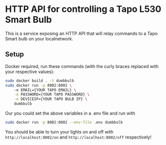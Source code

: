 # HTTP API for controlling a Tapo L530 Smart Bulb

This is a service exposing an HTTP API that will relay commands to a Tapo Smart bulb on your localnetwork.

## Setup

Docker required, run these commands (with the curly braces replaced with your respective values):

```bash
sudo docker build . -t dumbbulb
sudo docker run -p 8002:8002 \ 
    -e EMAIL={YOUR TAPO EMAIL} \
    -e PASSWORD={YOUR TAPO PASSWORD} \
    -e DEVICEIP={YOUR TAPO BULB IP} \
    dumbbulb
```

Our you could set the above variables in a .env file and run with

```bash
sudo docker run -p 8002:8002 --env-file .env dumbbulb
```

You should be able to turn your lights on and off with `http://localhost:8002/on` and `http://localhost:8002/off` respectively!